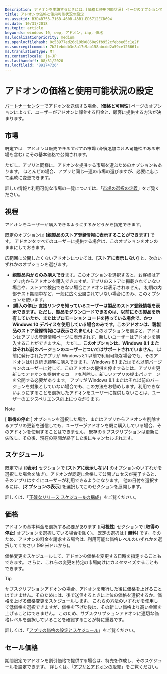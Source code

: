 ```yaml
---
Description: アドオンを申請するときには、[価格と使用可能状況] ページのオプションで、アドオンの価格やユーザーに提供する方法を指定します。
title: アドオンの価格と使用可能状況の設定
ms.assetid: B3D4B753-716B-460B-A3B1-ED5712ECD694
ms.date: 10/31/2018
ms.topic: article
keywords: windows 10, uwp, アドオン, iap, 価格
ms.localizationpriority: medium
ms.openlocfilehash: 0c53977ed26d19bb0860e9fb952cfebbe65c1e2f
ms.sourcegitcommit: 7b2febddb3e8a17c9ab158abcdd2a59ce126661c
ms.translationtype: MT
ms.contentlocale: ja-JP
ms.lasthandoff: 08/31/2020
ms.locfileid: "89174726"
---
```

# <a name="set-add-on-pricing-and-availability"></a>アドオンの価格と使用可能状況の設定

[パートナーセンター](https://partner.microsoft.com/dashboard)でアドオンを送信する場合、[**価格と可用性**] ページのオプションによって、ユーザーがアドオンに課金する料金と、顧客に提供する方法が決まります。

## <a name="markets"></a>市場

既定では、アドオンは販売できるすべての市場 (今後追加される可能性のある市場も含む) にその基本価格で公開されます。

ただし、アプリと同様に、アドオンを提供する市場を選ぶためのオプションもあります。 ほとんどの場合、アプリと同じ一連の市場の選びますが、必要に応じて柔軟に変更できます。 

詳しい情報と利用可能な市場の一覧については、「[市場の選択の定義](./define-market-selection.md)」をご覧ください。

## <a name="visibility"></a>視程

アドオンをユーザーが購入できるようにするかどうかを指定できます。 

既定のオプションは **[親製品のストア登録情報に表示することができます]** です。 アドオンをすべてのユーザーに提供する場合は、このオプションをオンのままにしておきます。 

広範囲に公開したくないアドオンについては、**[ストアに表示しない]** と、次のいずれかのオプションを選びます。

-   **親製品内からのみ購入でき**ます。このオプションを選択すると、お客様はアプリ内からアドオンを購入できますが、アプリのストアに掲載されていない場合や、ストアで検出できない場合にアドオンは表示されません。 初期の内部テスト期間中など、一般に広く公開されていない場合にのみ、このオプションを使います。
-   **[購入の停止: 直接リンクを知っているユーザーは製品のストア登録情報を表示できます。ただし、製品をダウンロードできるのは、以前にその製品を所有していたか、またはプロモーション コードを持っている場合で、かつ Windows 10 デバイスを使用している場合のみです。このアドオンは、親製品のストア登録情報には表示されません]**: このオプションを選ぶと、アドオンはアプリの登録情報ページに表示されず、新しいユーザーはアドオンを購入することができません。 ただし、**このオプションは、Windows 8.1 またはそれ以前のバージョンのユーザーについてはサポートされていません**。 以前に発行されたアプリが Windows 8.1 以前で利用可能な場合でも、そのアドオンは引き続き顧客に購入できます。 Windows 8.1 またはそれ以前バージョンのユーザーに対して、このアドオンの提供を停止するには、アプリを更新してアドオンを提供するコードを削除し、新しいアプリの提出パッケージを公開する必要があります。 アプリが Windows 8.1 またはそれ以前のバージョンを対象としていない場合でも、この方法をお勧めします。利用できないようにすることを選択したアドオンをユーザーに提供しないことは、ユーザーのエクスペリエンス向上につながります。
    
 > [!NOTE] 
 > [ **取得の停止** ] オプションを選択した場合、またはアプリからアドオンを削除するアプリの更新を送信しても、ユーザーがアドオンを既に購入している場合、そのアドオンを使用することはできません。 既存のサブスクリプションは更新に失敗し、その後、現在の期間が終了した後にキャンセルされます。


## <a name="schedule"></a>スケジュール

既定では (**[表示]** セクションで **[ストアに表示しない]** のオプションのいずれかを選択した場合を除き)、アドオンが認定に合格して公開プロセスが完了すると、そのアプリはすぐにユーザーが利用できるようになります。 他の日付を選択するには、**[オプションの表示]** を選択してこのセクションを展開します。 

詳しくは、「[正確なリリース スケジュールの構成](configure-precise-release-scheduling.md)」をご覧ください。


## <a name="pricing"></a>価格

アドオンの基本料金を選択する必要があります ([**可視性**] セクションで [**取得の停止**] オプションを選択している場合を除く)。 既定の選択は [ **無料**] です。そのため、アドオンの料金を請求する場合は、利用可能な価格レベルのいずれかを選択してください (99 米ドルから)。

価格変更をスケジュールして、アドオンの価格を変更する日時を指定することもできます。 さらに、これらの変更を特定の市場向けにカスタマイズすることもできます。 

> [!TIP]
> サブスクリプションアドオンの場合、アドオンを発行した後に価格を上げることはできません。そのためには、後で送信するときに上位の価格を選択するか、価格を上げる価格変更をスケジュールします。 これらの方法のいずれかを使用して低価格を選択できますが、価格を下げた後は、その新しい価格より高い金額を上げることはできません。 このため、サブスクリプションアドオンに適切な価格レベルを選択していることを確認することが特に重要です。 

詳しくは、「[アプリの価格の設定とスケジュール](set-and-schedule-app-pricing.md)」をご覧ください。


## <a name="sale-pricing"></a>セール価格

期間限定でアドオンを割引価格で提供する場合は、特売を作成し、そのスケジュールを設定できます。 詳しくは、「[アプリとアドオンの販売](put-apps-and-add-ons-on-sale.md)」をご覧ください。